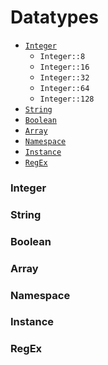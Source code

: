 # Datatypes 
- [`Integer`](#integer)
    - `Integer::8`
    - `Integer::16`
    - `Integer::32`
    - `Integer::64`
    - `Integer::128`
- [`String`](#string)
- [`Boolean`](#boolean)
- [`Array`](#array)
- [`Namespace`](#namespace)
- [`Instance`](#instance)
- [`RegEx`](#regex)
### Integer
### String 
### Boolean 
### Array 
### Namespace 
### Instance 
### RegEx